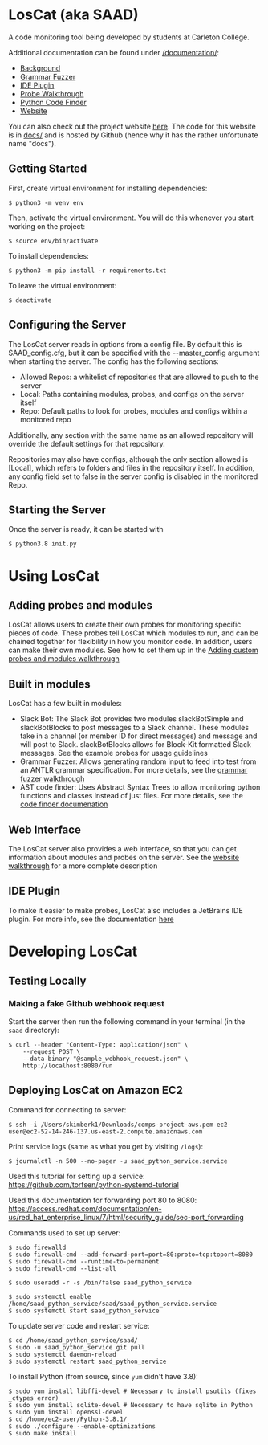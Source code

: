 # LosCat (aka SAAD)

A code monitoring tool being developed by students at Carleton College.

Additional documentation can be found under [/documentation/](./documentation/):

- [Background](./documentation/background.md)
- [Grammar Fuzzer](./documentation/grammar_fuzzer.md)
- [IDE Plugin](./documentation/ide_plugin.md)
- [Probe Walkthrough](./documentation/probe_walkthrough.md)
- [Python Code Finder](./documentation/python_code_finder.md)
- [Website](./documentation/website.md)

You can also check out the project website [here](https://skimberk.github.io/saad/). The code for this website is in [docs/](./docs/) and is hosted by Github (hence why it has the rather unfortunate name "docs").

## Getting Started

First, create virtual environment for installing dependencies:
```console
$ python3 -m venv env
```

Then, activate the virtual environment. You will do this whenever you start working on the project:
```console
$ source env/bin/activate
```

To install dependencies:
```console
$ python3 -m pip install -r requirements.txt
```

To leave the virtual environment:
```console
$ deactivate
```

## Configuring the Server
The LosCat server reads in options from a config file. By default this is SAAD\_config.cfg, but it can be specified with the --master\_config argument when starting the server. The config has the following sections:
* Allowed Repos: a whitelist of repositories that are allowed to push to the server
* Local: Paths containing modules, probes, and configs on the server itself
* Repo: Default paths to look for probes, modules and configs within a monitored repo

Additionally, any section with the same name as an allowed repository will override the default settings for that repository.

Repositories may also have configs, although the only section allowed is [Local], which refers to folders and files in the repository itself. In addition, any config field set to false in the server config is disabled in the monitored Repo.

## Starting the Server
Once the server is ready, it can be started with 
```console
$ python3.8 init.py
```

# Using LosCat
## Adding probes and modules
LosCat allows users to create their own probes for monitoring specific pieces of code. These probes tell LosCat which modules to run, and can be chained together for flexibility in how you monitor code.
In addition, users can make their own modules.
See how to set them up in the [Adding custom probes and modules walkthrough](documentation/probe_walkthrough.md)

## Built in modules
LosCat has a few built in modules:
* Slack Bot:
The Slack Bot provides two modules slackBotSimple and slackBotBlocks to post messages to a Slack channel. These modules take in a channel (or member ID for direct messages) and message and will post to Slack. slackBotBlocks allows for Block-Kit formatted Slack messages. See the example probes for usage guidelines
* Grammar Fuzzer:
Allows generating random input to feed into test from an ANTLR grammar specification. For more details, see the [grammar fuzzer walkthrough](documentation/grammar_fuzzer.md)
* AST code finder:
Uses Abstract Syntax Trees to allow monitoring python functions and classes instead of just files. For more details, see the [code finder documenation](documentation/python_code_finder.md)

## Web Interface
The LosCat server also provides a web interface, so that you can get information about modules and probes on the server. See the [website walkthrough](documentation/website.md) for a more complete description

## IDE Plugin
To make it easier to make probes, LosCat also includes a JetBrains IDE plugin. For more info, see the documentation [here](documentation/ide_plugin.md)

# Developing LosCat

## Testing Locally

### Making a fake Github webhook request

Start the server then run the following command in your terminal (in the `saad` directory):
```console
$ curl --header "Content-Type: application/json" \
    --request POST \
    --data-binary "@sample_webhook_request.json" \
    http://localhost:8080/run
```

## Deploying LosCat on Amazon EC2

Command for connecting to server:
```console
$ ssh -i /Users/skimberk1/Downloads/comps-project-aws.pem ec2-user@ec2-52-14-246-137.us-east-2.compute.amazonaws.com
```

Print service logs (same as what you get by visiting `/logs`):
```console
$ journalctl -n 500 --no-pager -u saad_python_service.service
```

Used this tutorial for setting up a service:
<https://github.com/torfsen/python-systemd-tutorial>

Used this documentation for forwarding port 80 to 8080:
<https://access.redhat.com/documentation/en-us/red_hat_enterprise_linux/7/html/security_guide/sec-port_forwarding>

Commands used to set up server:
```console
$ sudo firewalld
$ sudo firewall-cmd --add-forward-port=port=80:proto=tcp:toport=8080
$ sudo firewall-cmd --runtime-to-permanent
$ sudo firewall-cmd --list-all

$ sudo useradd -r -s /bin/false saad_python_service

$ sudo systemctl enable /home/saad_python_service/saad/saad_python_service.service
$ sudo systemctl start saad_python_service
```

To update server code and restart service:
```console
$ cd /home/saad_python_service/saad/
$ sudo -u saad_python_service git pull
$ sudo systemctl daemon-reload
$ sudo systemctl restart saad_python_service
```

To install Python (from source, since `yum` didn't have 3.8):
```console
$ sudo yum install libffi-devel # Necessary to install psutils (fixes _ctypes error)
$ sudo yum install sqlite-devel # Necessary to have sqlite in Python
$ sudo yum install openssl-devel
$ cd /home/ec2-user/Python-3.8.1/
$ sudo ./configure --enable-optimizations
$ sudo make install
```
